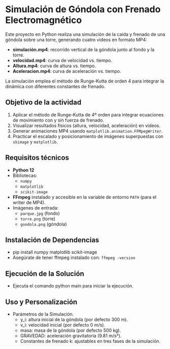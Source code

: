 # Simulación de Góndola con Frenado Electromagnético

Este proyecto en Python realiza una simulación de la caída y frenado de una góndola sobre una torre, generando cuatro videos en formato MP4:
- **simulación.mp4**: recorrido vertical de la góndola junto al fondo y la torre.  
- **velocidad.mp4**: curva de velocidad vs. tiempo.  
- **Altura.mp4**: curva de altura vs. tiempo.  
- **Aceleracion.mp4**: curva de aceleración vs. tiempo.

La simulación emplea el método de Runge-Kutta de orden 4 para integrar la dinámica con diferentes constantes de frenado.


## Objetivo de la actividad
1. Aplicar el método de Runge-Kutta de 4º orden para integrar ecuaciones de movimiento con y sin fuerza de frenado.  
2. Visualizar resultados físicos (altura, velocidad, aceleración) en videos.  
3. Generar animaciones MP4 usando `matplotlib.animation.FFMpegWriter`.  
4. Practicar el escalado y posicionamiento de imágenes superpuestas con `skimage` y `matplotlib`.

## Requisitos técnicos
- **Python 12**  
- Bibliotecas:
  - `numpy`  
  - `matplotlib`  
  - `scikit-image`  
- **FFmpeg** instalado y accesible en la variable de entorno `PATH` (para el writer de MP4).  
- Imágenes de entrada:
  - `parque.jpg` (fondo)  
  - `torre.png` (torre)  
  - `gondola.png` (góndola)  


## Instalación de Dependencias
  - pip install numpy matplotlib scikit-image
  - Asegúrate de tener ffmpeg instalado con: `ffmpeg -version`

## Ejecución de la Solución
  - Ejecuta el comando python main para iniciar la ejecución.

## Uso y Personalización
  - Parámetros de la Simulación.
    - y_i: altura inicial de la góndola (por defecto 300 m).
    - v_i: velocidad inicial (por defecto 0 m/s).
    - masa: masa de la góndola (por defecto 500 kg).
    - GRAVEDAD: aceleración gravitatoria (9.81 m/s²).
    - Constantes de frenado k: ajustables en tres fases de la simulación.
